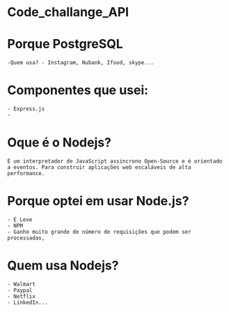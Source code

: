 # Code_challange_API


# Porque PostgreSQL

    -Quem usa? - Instagram, Nubank, Ifood, skype...


# Componentes que usei:
    - Express.js
    -

# Oque é o Nodejs?
    É um interpretador de JavaScript assincrono Open-Source e é orientado a eventos. Para construir aplicações web escaláveis de alta performance.

# Porque optei em usar Node.js?
    - É Leve
    - NPM
    - Ganho muito grande de número de requisições que podem ser processadas,

# Quem usa Nodejs?
    - Walmart
    - Paypal
    - Netflix
    - LinkedIn...